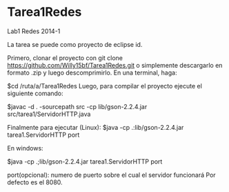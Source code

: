 Tarea1Redes
===========

Lab1 Redes 2014-1


La tarea se puede como proyecto de eclipse id.

Primero, clonar el proyecto con git clone https://github.com/Willy15bf/Tarea1Redes.git o 
simplemente descargarlo en formato .zip y luego descomprimirlo.
En una terminal, haga:

$cd /ruta/a/Tarea1Redes
Luego, para compilar el proyecto ejecute el siguiente comando:

$javac -d . -sourcepath src -cp lib/gson-2.2.4.jar src/tarea1/ServidorHTTP.java

Finalmente para ejecutar (Linux):
$java -cp .:lib/gson-2.2.4.jar tarea1.ServidorHTTP port

En windows:

$java -cp .;lib/gson-2.2.4.jar tarea1.ServidorHTTP port


port(opcional): numero de puerto sobre el cual el servidor funcionará
Por defecto es el 8080.